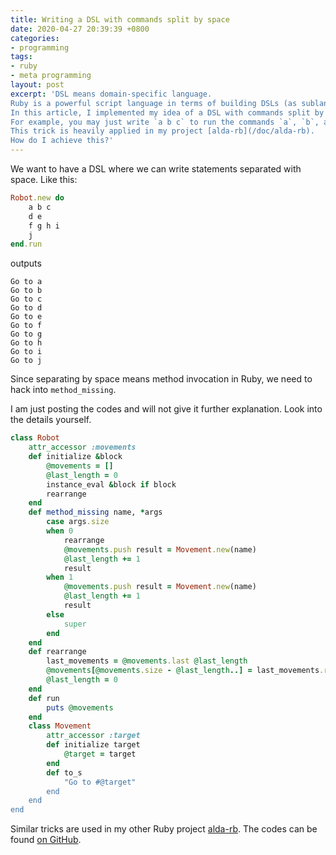 ```yaml
---
title: Writing a DSL with commands split by space
date: 2020-04-27 20:39:39 +0800
categories:
- programming
tags:
- ruby
- meta programming
layout: post
excerpt: 'DSL means domain-specific language.
Ruby is a powerful script language in terms of building DSLs (as sublanguages of Ruby).
In this article, I implemented my idea of a DSL with commands split by space.
For example, you may just write `a b c` to run the commands `a`, `b`, and `c` one after another!
This trick is heavily applied in my project [alda-rb](/doc/alda-rb).
How do I achieve this?'
---
```


We want to have a DSL where we can write statements separated with space.
Like this:

```ruby
Robot.new do
	a b c
	d e
	f g h i
	j
end.run
```

outputs

```plain
Go to a
Go to b
Go to c
Go to d
Go to e
Go to f
Go to g
Go to h
Go to i
Go to j
```

Since separating by space means method invocation in Ruby,
we need to hack into `method_missing`.

I am just posting the codes and will not give it further explanation.
Look into the details yourself.

```ruby
class Robot
	attr_accessor :movements
	def initialize &block
		@movements = []
		@last_length = 0
		instance_eval &block if block
		rearrange
	end
	def method_missing name, *args
		case args.size
		when 0
			rearrange
			@movements.push result = Movement.new(name)
			@last_length += 1
			result
		when 1
			@movements.push result = Movement.new(name)
			@last_length += 1
			result
		else
			super
		end
	end
	def rearrange
		last_movements = @movements.last @last_length
		@movements[@movements.size - @last_length..] = last_movements.reverse
		@last_length = 0
	end
	def run
		puts @movements
	end
	class Movement
		attr_accessor :target
		def initialize target
			@target = target
		end
		def to_s
			"Go to #@target"
		end
	end
end
```

Similar tricks are used in my other Ruby project [alda-rb](/doc/alda-rb/).
The codes can be found
[on GitHub](https://github.com/UlyssesZh/alda-rb).
